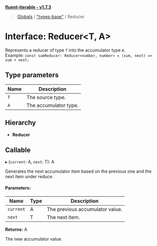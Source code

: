 **[fluent-iterable - v1.7.3](../README.md)**

> [Globals](../README.md) / ["types-base"](../modules/_types_base_.md) / Reducer

# Interface: Reducer\<T, A>

Represents a reducer of type `T` into the accumulator type `A`.<br>
  Example: `const sumReducer: Reducer<number, number> = (sum, next) => sum + next;`

## Type parameters

Name | Description |
------ | ------ |
`T` | The source type. |
`A` | The accumulator type.  |

## Hierarchy

* **Reducer**

## Callable

▸ (`current`: A, `next`: T): A

Generates the next accumulator item based on the previous one and the next item under reduce.

#### Parameters:

Name | Type | Description |
------ | ------ | ------ |
`current` | A | The previous accumulator value. |
`next` | T | The next item. |

**Returns:** A

The new accumulator value.
